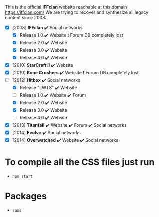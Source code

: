 This is the official **IFFclan** website reachable at this domain https://iffclan.com/ We are trying to recover and synthesize all legacy content since 2008:
- [x] [2008] **IFFclan** :heavy_check_mark: Social networks
    - [x] Release 1.0 :heavy_check_mark: Website :heavy_exclamation_mark: Forum DB completely lost
    - [x] Release 2.0 :heavy_check_mark: Website
    - [x] Release 3.0 :heavy_check_mark: Website
    - [x] Release 4.0 :heavy_check_mark: Website
- [x] [2010] **StarCraft II** :heavy_check_mark: Website
- [x] [2010] **Bone Crushers** :heavy_check_mark: Website :heavy_exclamation_mark: Forum DB completely lost
- [ ] [2012] **Hitbox** :heavy_check_mark: Social networks
    - [x] Release "LWTS" :heavy_check_mark: Website
    - [ ] Release 1.0 :heavy_check_mark: Website :heavy_check_mark: Forum
    - [x] Release 2.0 :heavy_check_mark: Website
    - [x] Release 3.0 :heavy_check_mark: Website
    - [ ] Release 4.0 :heavy_check_mark: Website
- [x] [2013] **Titanfall** :heavy_check_mark: Website :heavy_check_mark: Forum :heavy_check_mark: Social networks
- [x] [2014] **Evolve** :heavy_check_mark: Social networks
- [x] [2014] **Overwatched** :heavy_check_mark: Website :heavy_check_mark: Social networks

# To compile all the CSS files just run
- `npm start`

# Packages
- `sass`
